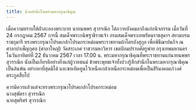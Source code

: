 ```yaml
---
title: ด้วยสำนึกในพระมหากรุณาธิคุณ
---
```

เมื่อความทราบใต้ฝ่าละอองพระบาท นายนพพร <span class="whitespace-nowrap">สุวรรณิก</span>
ได้ถวายบังคมลาถึงแก่อนิจกรรม เมื่อวันที่ 24 กรกฎาคม 2567 การนี้
สมเด็จพระกนิษฐาธิราชเจ้า กรมสมเด็จพระเทพรัตนราชสุดาฯ สยามบรมราชกุมารี
ทรงพระกรุณาโปรดเกล้าโปรดกระหม่อมพระราชทานผ้าไตรบังสุกุล เพื่อพิธีฌาปนกิจ
ณ ศาลาบำเพ็ญกุศล (ศาลาใหญ่) วัดสระเกศ ราชวรมหาวิหาร เขตป้อมปราบศัตรูพ่าย กรุงเทพมหานคร
ในวันอาทิตย์ที่ 22 ธันวาคม 2567 เวลา 17.00 น.
พระมหากรุณาธิคุณที่พระราชทานแก่นายนพพร สุวรรณิก นับเป็นเกียรติอย่างยิ่งแก่ผู้วายชนม์
ข้าพระพุทธเจ้าทั้งปวงรู้สึกสำนึกในพระมหากรุณาธิคุณเป็นล้นพ้น อย่างหาที่สุดมิได้
และขอเทิดทูนไว้เหนือเกล้าเหนือกระหม่อมเพื่อเป็นสิริมงคลแก่วงศ์ตระกูลสืบไป

ควรมิควรแล้วแต่จะทรงพระกรุณาโปรดเกล้าโปรดกระหม่อม  
นางสุพัตรา สุวรรณิก  
นายสุพริศร์ สุวรรณิก

<a href="/letter.jpg" target="_blank"><img src="/letter.jpg" alt="" class="w-full max-w-[350px] mx-auto mt-8" /></a>
